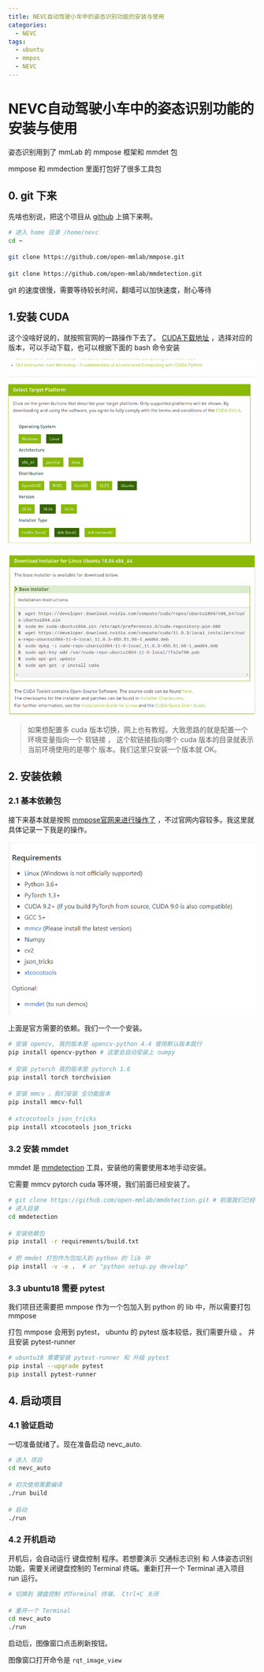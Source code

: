 ```yaml
---
title: NEVC自动驾驶小车中的姿态识别功能的安装与使用
categories:
  - NEVC
tags:
  - ubuntu
  - mmpos
  - NEVC
---
```


# NEVC自动驾驶小车中的姿态识别功能的安装与使用

姿态识别用到了 mmLab 的 mmpose 框架和 mmdet 包

mmpose 和 mmdection 里面打包好了很多工具包

## 0. git 下来

先啥也别说，把这个项目从 [github](https://github.com/open-mmlab/mmpose) 上搞下来啊。

```bash
# 进入 home 目录 /home/nevc
cd ~

git clone https://github.com/open-mmlab/mmpose.git 

git clone https://github.com/open-mmlab/mmdetection.git
```

git 的速度很慢，需要等待较长时间，翻墙可以加快速度，耐心等待

## 1.安装 CUDA

这个没啥好说的，就按照官网的一路操作下去了。 [CUDA下载地址](https://developer.nvidia.com/cuda-downloads?target_os=Linux&target_arch=x86_64&target_distro=Ubuntu&target_version=1804&target_type=deblocal) ，选择对应的版本，可以手动下载，也可以根据下面的 bash 命令安装

![image-20200921103502579](/public/img/image-20200921103502579.png)

![image-20200921103557504](/public/img/image-20200921103557504.png)

> 如果想配置多 cuda 版本切换，网上也有教程。大致思路的就是配置一个 环境变量指向一个 软链接 ， 这个软链接指向哪个 cuda 版本的目录就表示当前环境使用的是哪个 版本。我们这里只安装一个版本就 OK。

## 2. 安装依赖

### 2.1 基本依赖包

接下来基本就是按照  [mmpose官网来进行操作了](https://jackypjb.github.io/posts/ubuntu/ubuntu18%E5%AE%89%E8%A3%85Anaconda%E9%85%8D%E7%BD%AE%E6%B8%85%E5%8D%8E%E6%BA%90) ，不过官网内容较多。我这里就具体记录一下我是的操作。

![image-20200921111912209](/public/img/image-20200921111912209.png)

上面是官方需要的依赖。我们一个一个安装。

```bash
# 安装 opencv, 我的版本是 opencv-python 4.4 使用默认版本就行
pip install opencv-python # 这里会自动安装上 numpy

# 安装 pytorch 我的版本是 pytorch 1.6 
pip install torch torchvision

# 安装 mmcv ，我们安装 全功能版本
pip install mmcv-full

# xtcocotools json_tricks
pip install xtcocotools json_tricks
```

### 3.2 安装 mmdet

mmdet 是 [mmdetection](https://developer.nvidia.com/cuda-downloads?target_os=Linux&target_arch=x86_64&target_distro=Ubuntu&target_version=1804&target_type=deblocal) 工具，安装他的需要使用本地手动安装。

它需要 mmcv pytorch cuda 等环境，我们前面已经安装了。

~~~bash
# git clone https://github.com/open-mmlab/mmdetection.git # 前面我们已经 git 过了
# 进入目录
cd mmdetection

# 安装依赖包
pip install -r requirements/build.txt

# 把 mmdet 打包作为包加入到 python 的 lib 中
pip install -v -e .  # or "python setup.py develop"
~~~

### 3.3 ubuntu18 需要 pytest

我们项目还需要把 mmpose 作为一个包加入到 python 的 lib 中，所以需要打包 mmpose

打包 mmpose 会用到 pytest， ubuntu 的 pytest 版本较低，我们需要升级 。 并且安装 pytest-runner

```bash
# ubuntu18 需要安装 pytest-runner 和 升级 pytest
pip instal --upgrade pytest
pip install pytest-runner
```

## 4. 启动项目

### 4.1 验证启动

一切准备就绪了。现在准备启动 nevc_auto.

```bash
# 进入 项目
cd nevc_auto

# 初次使用需要编译
./run build

# 启动
./run
```

### 4.2 开机启动

开机后，会自动运行 键盘控制 程序。若想要演示 交通标志识别 和 人体姿态识别功能，需要关闭键盘控制的 Terminal 终端。重新打开一个 Terminal 进入项目 run 运行。

```bash
# 切换到 键盘控制 的Terminal 终端， Ctrl+C 关闭

# 重开一个 Terminal
cd nevc_auto
./run
```

启动后，图像窗口点击刷新按钮。

图像窗口打开命令是  `rqt_image_view` 
